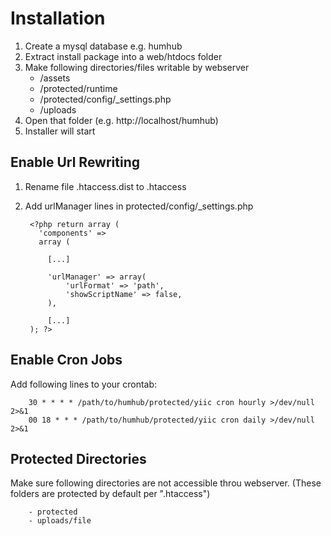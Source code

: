Installation
============

1. Create a mysql database e.g. humhub
2. Extract install package into a web/htdocs folder 
3. Make following directories/files writable by webserver
    - /assets
    - /protected/runtime
    - /protected/config/_settings.php
    - /uploads
4. Open that folder (e.g. http://localhost/humhub)
5. Installer will start


Enable Url Rewriting
--------------------

1. Rename file .htaccess.dist to .htaccess
2. Add urlManager lines in protected/config/_settings.php

        <?php return array (
          'components' => 
          array (

            [...]

            'urlManager' => array(
                'urlFormat' => 'path',
                'showScriptName' => false,
            ),

            [...]
        ); ?>
        

Enable Cron Jobs
----------------

Add following lines to your crontab:

        30 * * * * /path/to/humhub/protected/yiic cron hourly >/dev/null 2>&1
        00 18 * * * /path/to/humhub/protected/yiic cron daily >/dev/null 2>&1


Protected Directories
---------------------

Make sure following directories are not accessible throu webserver.
(These folders are protected by default per ".htaccess")

        - protected
        - uploads/file

